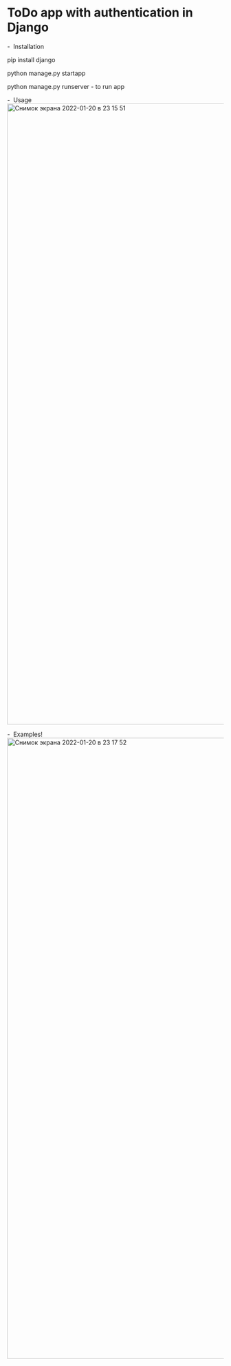 # ToDo app with authentication in Django
-  Installation

pip install django

python manage.py startapp

python manage.py runserver - to run app

-  Usage
<img width="1440" alt="Снимок экрана 2022-01-20 в 23 15 51" src="https://user-images.githubusercontent.com/74854644/150388718-00aa5a1c-e3a4-411c-80fc-35599fe52f48.png">


-  Examples!
<img width="1440" alt="Снимок экрана 2022-01-20 в 23 17 52" src="https://user-images.githubusercontent.com/74854644/150388993-4ac10977-e01b-4049-ba82-1cee19c8aa71.png">



